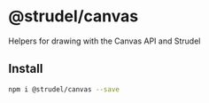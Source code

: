 # @strudel/canvas

Helpers for drawing with the Canvas API and Strudel

## Install

```sh
npm i @strudel/canvas --save
```
